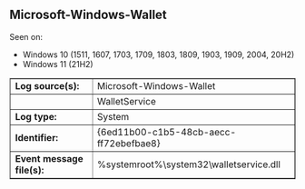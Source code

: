 ## Microsoft-Windows-Wallet

Seen on:
* Windows 10 (1511, 1607, 1703, 1709, 1803, 1809, 1903, 1909, 2004, 20H2)
* Windows 11 (21H2)

<table border="1" class="docutils">
  <tbody>
    <tr>
      <td><b>Log source(s):</b></td>
      <td>Microsoft-Windows-Wallet</td>
    </tr>
    <tr>
      <td>&nbsp;</td>
      <td>WalletService</td>
    </tr>
    <tr>
      <td><b>Log type:</b></td>
      <td>System</td>
    </tr>
    <tr>
      <td><b>Identifier:</b></td>
      <td>{6ed11b00-c1b5-48cb-aecc-ff72ebefbae8}</td>
    </tr>
    <tr>
      <td><b>Event message file(s):</b></td>
      <td>%systemroot%\system32\walletservice.dll</td>
    </tr>
  </tbody>
</table>

&nbsp;

